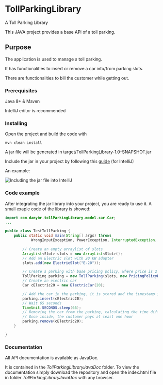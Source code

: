 # TollParkingLibrary
A Toll Parking Library 

This JAVA project provides a base API of a toll parking.

## Purpose

The application is used to manage a toll parking.

It has functionalities to insert or remove a car into/from parking slots.

There are functionalities to bill the customer while getting out.

### Prerequisites

Java 8+ & Maven

IntelliJ editor is recommended

### Installing

Open the project and build the code with

```
mvn clean install
```

A jar file will be generated in target/TollParkingLibrary-1.0-SNAPSHOT.jar

Include the jar in your project by following this [guide](https://www.jetbrains.com/help/idea/library.html#include-transitive-dependencies) (for IntelliJ) 

An example:

![Including the jar file into IntelliJ](https://iili.io/JCsTAb.png)

### Code example

After integrating the jar library into your project, you are ready to use it.
A small exaple code of the library is showed:

```JAVA
import com.danybr.tollParkingLibrary.model.car.Car;
...

public class TestTollParking {
    public static void main(String[] args) throws
            WrongInputException, PowerException, InterruptedException, WrongDateException {
        
        // Create an empty arraylist of slots
        ArrayList<Slot> slots = new ArrayList<Slot>();
        // Add an Electric slot with 20 kW adapter  
        slots.add(new ElectricSlot("E-20"));

        // Create a parking with base pricing policy, where price is 2 euro per hour
        TollParking parking = new TollParking(slots, new PricingPolicyHour(2));
        // Create an electric car 
        Car cElectric20 = new ElectricCar(20);

        // Add the car in the parking, it is stored and the timestamp is saved.
        parking.insert(cElectric20);
        // Wait 65 seconds
        TimeUnit.SECONDS.sleep(65);
        // Removing the car from the parking, calculating the time difference and billing the customer.
        // Once inside, the customer pays at least one hour 
        parking.remove(cElectric20);
    }

}
```

### Documentation
All API documentation is available as JavaDoc.

It is contained in the *TollParkingLibraryJavaDoc* folder.
To view the documentation simply download the repository and open the index.html file in folder *TollParkingLibraryJavaDoc* with any browser.
